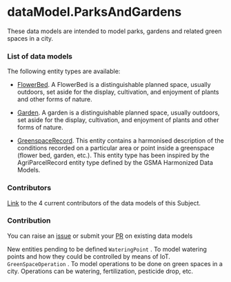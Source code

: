 # dataModel.ParksAndGardens
These data models are intended to model parks, gardens and related green spaces in a city.

### List of data models

The following entity types are available:
- [FlowerBed](https://github.com/smart-data-models/dataModel.ParksAndGardens/blob/master/FlowerBed/README.md). A FlowerBed is a distinguishable planned space, usually outdoors, set aside for
the display, cultivation, and enjoyment of plants and other forms of nature.


- [Garden](https://github.com/smart-data-models/dataModel.ParksAndGardens/blob/master/Garden/README.md). A garden is a distinguishable planned space, usually outdoors, set aside for
the display, cultivation, and enjoyment of plants and other forms of nature.


- [GreenspaceRecord](https://github.com/smart-data-models/dataModel.ParksAndGardens/blob/master/GreenspaceRecord/README.md). This entity contains a harmonised description of the conditions recorded on
a particular area or point inside a greenspace (flower bed, garden, etc.).
This entity type has been inspired by the AgriParcelRecord entity type
defined by the GSMA Harmonized Data Models.




### Contributors
[Link](https://github.com/smart-data-models/dataModel.ParksAndGardens/blob/master/CONTRIBUTORS.yaml) to the 4 current contributors of the data models of this Subject.


### Contribution
You can raise an [issue](https://github.com/smart-data-models/dataModel.ParksAndGardens/issues) or submit your [PR](https://github.com/smart-data-models/dataModel.ParksAndGardens/pulls) on existing data models

New entities pending to be defined `WateringPoint` . To model watering points and how they could be controlled by means of IoT. `GreenSpaceOperation` . To model operations to be done on green spaces in a city. Operations can be watering, fertilization, pesticide drop, etc.
